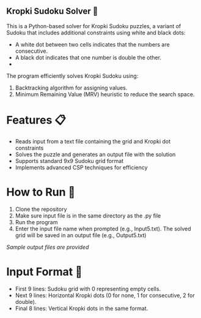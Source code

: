 ## Kropki Sudoku Solver 🧩
This is a Python-based solver for Kropki Sudoku puzzles, a variant of Sudoku that includes additional constraints using white and black dots:
- A white dot between two cells indicates that the numbers are consecutive.
- A black dot indicates that one number is double the other.
- 
The program efficiently solves Kropki Sudoku using:

1. Backtracking algorithm for assigning values.
2. Minimum Remaining Value (MRV) heuristic to reduce the search space.

# Features 📋
- Reads input from a text file containing the grid and Kropki dot constraints
- Solves the puzzle and generates an output file with the solution
- Supports standard 9x9 Sudoku grid format
- Implements advanced CSP techniques for efficiency

# How to Run 🚀
1. Clone the repository
2. Make sure input file is in the same directory as the .py file
3. Run the program
4. Enter the input file name when prompted (e.g., Input5.txt).
The solved grid will be saved in an output file (e.g., Output5.txt)

*Sample output files are provided*

# Input Format 📄
- First 9 lines: Sudoku grid with 0 representing empty cells.
- Next 9 lines: Horizontal Kropki dots (0 for none, 1 for consecutive, 2 for double).
- Final 8 lines: Vertical Kropki dots in the same format.

